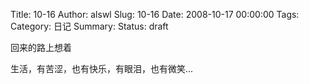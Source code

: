Title: 10-16
Author: alswl
Slug: 10-16
Date: 2008-10-17 00:00:00
Tags: 
Category: 日记
Summary: 
Status: draft

回来的路上想着

生活，有苦涩，也有快乐，有眼泪，也有微笑...

